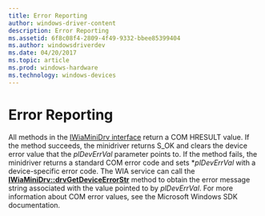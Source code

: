 ```yaml
---
title: Error Reporting
author: windows-driver-content
description: Error Reporting
ms.assetid: 6f8c08f4-2809-4f49-9332-bbee85399404
ms.author: windowsdriverdev
ms.date: 04/20/2017
ms.topic: article
ms.prod: windows-hardware
ms.technology: windows-devices
---
```


# Error Reporting





All methods in the [IWiaMiniDrv interface](https://msdn.microsoft.com/library/windows/hardware/ff545027) return a COM HRESULT value. If the method succeeds, the minidriver returns S\_OK and clears the device error value that the *plDevErrVal* parameter points to. If the method fails, the minidriver returns a standard COM error code and sets \**plDevErrVal* with a device-specific error code. The WIA service can call the [**IWiaMiniDrv::drvGetDeviceErrorStr**](https://msdn.microsoft.com/library/windows/hardware/ff543982) method to obtain the error message string associated with the value pointed to by *plDevErrVal*. For more information about COM error values, see the Microsoft Windows SDK documentation.

 

 





